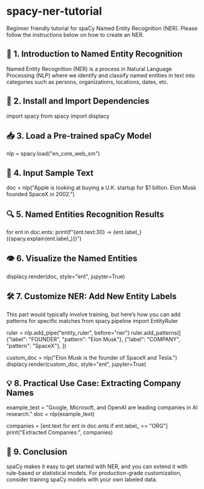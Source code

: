 # spacy-ner-tutorial
Beginner friendly tutorial for spaCy Named Entity Recognition (NER). Please follow the instructions below on how to create an NER.

## 🧠 1. Introduction to Named Entity Recognition
Named Entity Recognition (NER) is a process in Natural Language Processing (NLP) where we identify and classify
named entities in text into categories such as persons, organizations, locations, dates, etc.


## 🧰 2. Install and Import Dependencies
import spacy
from spacy import displacy

## 📥 3. Load a Pre-trained spaCy Model
nlp = spacy.load("en_core_web_sm")


## 📝 4. Input Sample Text
doc = nlp("Apple is looking at buying a U.K. startup for $1 billion. Elon Musk founded SpaceX in 2002.")


## 🔍 5. Named Entities Recognition Results
for ent in doc.ents:
    print(f"{ent.text:30} -> {ent.label_} ({spacy.explain(ent.label_)})")
    

## 👁️ 6. Visualize the Named Entities
displacy.render(doc, style="ent", jupyter=True)


## 🛠️ 7. Customize NER: Add New Entity Labels
This part would typically involve training, but here’s how you can add patterns for specific matches
from spacy.pipeline import EntityRuler

ruler = nlp.add_pipe("entity_ruler", before="ner")
ruler.add_patterns([
    {"label": "FOUNDER", "pattern": "Elon Musk"},
    {"label": "COMPANY", "pattern": "SpaceX"},
])

custom_doc = nlp("Elon Musk is the founder of SpaceX and Tesla.")
displacy.render(custom_doc, style="ent", jupyter=True)


## 💡 8. Practical Use Case: Extracting Company Names
example_text = "Google, Microsoft, and OpenAI are leading companies in AI research."
doc = nlp(example_text)

companies = [ent.text for ent in doc.ents if ent.label_ == "ORG"]
print("Extracted Companies:", companies)


## 📘 9. Conclusion
spaCy makes it easy to get started with NER, and you can extend it with rule-based or statistical models.
For production-grade customization, consider training spaCy models with your own labeled data.

